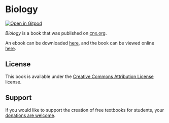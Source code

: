 # Biology

[![Open in Gitpod](https://gitpod.io/button/open-in-gitpod.svg)](https://gitpod.io/from-referrer/)

_Biology_ is a book that was published on [cnx.org](https://cnx.org/).

An ebook can be downloaded [here](https://github.com/cnx-user-books/cnxbook-biology/releases/latest), and the book can be viewed online [here](https://github.com/cnx-user-books/cnxbook-biology/releases/latest).

## License
This book is available under the [Creative Commons Attribution License](./LICENSE) license.

## Support
If you would like to support the creation of free textbooks for students, your [donations are welcome](https://riceconnect.rice.edu/donation/support-openstax-banner).
